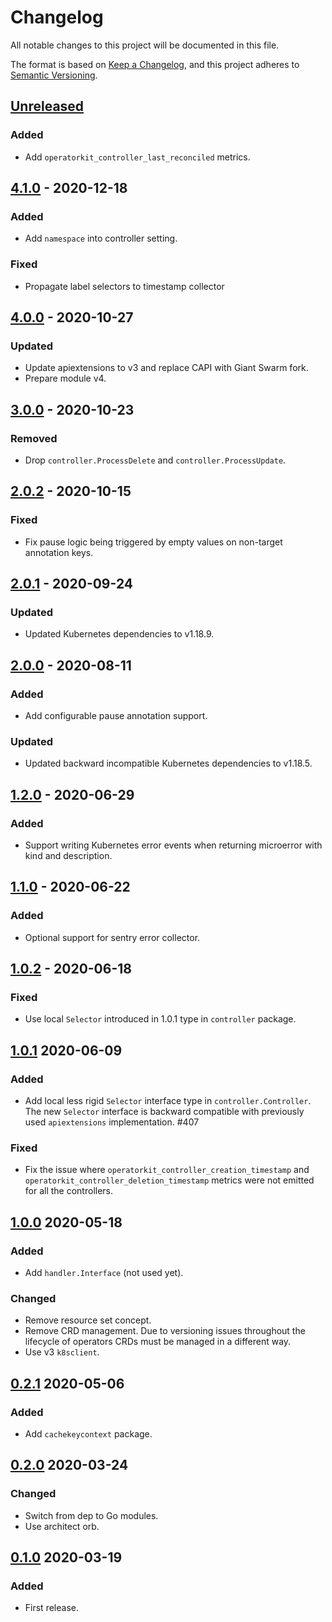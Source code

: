 # Changelog

All notable changes to this project will be documented in this file.

The format is based on [Keep a Changelog](https://keepachangelog.com/en/1.0.0/),
and this project adheres to [Semantic Versioning](https://semver.org/spec/v2.0.0.html).



## [Unreleased]

### Added

- Add `operatorkit_controller_last_reconciled` metrics.

## [4.1.0] - 2020-12-18

### Added

- Add `namespace` into controller setting.

### Fixed

- Propagate label selectors to timestamp collector

## [4.0.0] - 2020-10-27

### Updated

- Update apiextensions to v3 and replace CAPI with Giant Swarm fork.
- Prepare module v4.

## [3.0.0] - 2020-10-23

### Removed

- Drop `controller.ProcessDelete` and `controller.ProcessUpdate`.

## [2.0.2] - 2020-10-15

### Fixed

- Fix pause logic being triggered by empty values on non-target annotation keys.

## [2.0.1] - 2020-09-24

### Updated

- Updated Kubernetes dependencies to v1.18.9.

## [2.0.0] - 2020-08-11

### Added

- Add configurable pause annotation support.

### Updated

- Updated backward incompatible Kubernetes dependencies to v1.18.5.

## [1.2.0] - 2020-06-29

### Added

- Support writing Kubernetes error events when returning microerror with kind and description.

## [1.1.0] - 2020-06-22

### Added

- Optional support for sentry error collector.

## [1.0.2] - 2020-06-18

### Fixed

- Use local `Selector` introduced in 1.0.1 type in `controller` package.



## [1.0.1] 2020-06-09

### Added

- Add local less rigid `Selector` interface type in `controller.Controller`.
  The new `Selector` interface is backward compatible with previously used
  `apiextensions` implementation. #407

### Fixed

- Fix the issue where `operatorkit_controller_creation_timestamp` and
  `operatorkit_controller_deletion_timestamp` metrics were not emitted for all
  the controllers.



## [1.0.0] 2020-05-18

### Added

- Add `handler.Interface` (not used yet).

### Changed

- Remove resource set concept.
- Remove CRD management. Due to versioning issues throughout the lifecycle of
  operators CRDs must be managed in a different way.
- Use v3 `k8sclient`.



## [0.2.1] 2020-05-06

### Added

- Add `cachekeycontext` package.



## [0.2.0] 2020-03-24

### Changed

- Switch from dep to Go modules.
- Use architect orb.



## [0.1.0] 2020-03-19

### Added

- First release.



[Unreleased]: https://github.com/giantswarm/operatorkit/compare/v4.1.0...HEAD
[4.1.0]: https://github.com/giantswarm/operatorkit/compare/v4.0.0...v4.1.0
[4.0.0]: https://github.com/giantswarm/operatorkit/compare/v3.0.0...v4.0.0
[3.0.0]: https://github.com/giantswarm/operatorkit/compare/v2.0.2...v3.0.0
[2.0.2]: https://github.com/giantswarm/operatorkit/compare/v2.0.1...v2.0.2
[2.0.1]: https://github.com/giantswarm/operatorkit/compare/v2.0.0...v2.0.1
[2.0.0]: https://github.com/giantswarm/operatorkit/compare/v1.2.0...v2.0.0
[1.2.0]: https://github.com/giantswarm/operatorkit/compare/v1.1.0...v1.2.0
[1.1.0]: https://github.com/giantswarm/operatorkit/compare/v1.0.2...v1.1.0
[1.0.2]: https://github.com/giantswarm/operatorkit/compare/v1.0.1...v1.0.2
[1.0.1]: https://github.com/giantswarm/operatorkit/compare/v1.0.0...v1.0.1
[1.0.0]: https://github.com/giantswarm/operatorkit/compare/v0.2.1...v1.0.0
[0.2.1]: https://github.com/giantswarm/operatorkit/compare/v0.2.0...v0.2.1
[0.2.0]: https://github.com/giantswarm/operatorkit/compare/v0.1.0...v0.2.0

[0.1.0]: https://github.com/giantswarm/operatorkit/releases/tag/v0.1.0
